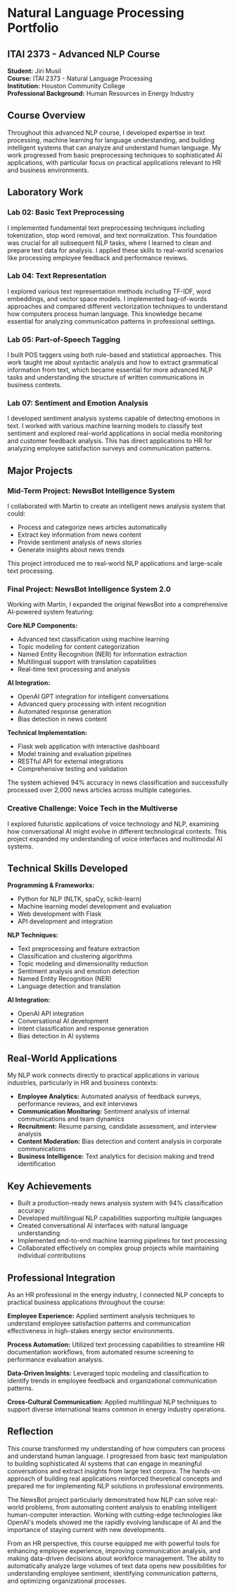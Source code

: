 # Natural Language Processing Portfolio
## ITAI 2373 - Advanced NLP Course

**Student:** Jiri Musil  
**Course:** ITAI 2373 - Natural Language Processing  
**Institution:** Houston Community College  
**Professional Background:** Human Resources in Energy Industry

## Course Overview

Throughout this advanced NLP course, I developed expertise in text processing, machine learning for language understanding, and building intelligent systems that can analyze and understand human language. My work progressed from basic preprocessing techniques to sophisticated AI applications, with particular focus on practical applications relevant to HR and business environments.

## Laboratory Work

### Lab 02: Basic Text Preprocessing
I implemented fundamental text preprocessing techniques including tokenization, stop word removal, and text normalization. This foundation was crucial for all subsequent NLP tasks, where I learned to clean and prepare text data for analysis. I applied these skills to real-world scenarios like processing employee feedback and performance reviews.

### Lab 04: Text Representation 
I explored various text representation methods including TF-IDF, word embeddings, and vector space models. I implemented bag-of-words approaches and compared different vectorization techniques to understand how computers process human language. This knowledge became essential for analyzing communication patterns in professional settings.

### Lab 05: Part-of-Speech Tagging
I built POS taggers using both rule-based and statistical approaches. This work taught me about syntactic analysis and how to extract grammatical information from text, which became essential for more advanced NLP tasks and understanding the structure of written communications in business contexts.

### Lab 07: Sentiment and Emotion Analysis
I developed sentiment analysis systems capable of detecting emotions in text. I worked with various machine learning models to classify text sentiment and explored real-world applications in social media monitoring and customer feedback analysis. This has direct applications to HR for analyzing employee satisfaction surveys and communication patterns.

## Major Projects

### Mid-Term Project: NewsBot Intelligence System
I collaborated with Martin to create an intelligent news analysis system that could:
- Process and categorize news articles automatically
- Extract key information from news content
- Provide sentiment analysis of news stories
- Generate insights about news trends

This project introduced me to real-world NLP applications and large-scale text processing.

### Final Project: NewsBot Intelligence System 2.0
Working with Martin, I expanded the original NewsBot into a comprehensive AI-powered system featuring:

**Core NLP Components:**
- Advanced text classification using machine learning
- Topic modeling for content categorization
- Named Entity Recognition (NER) for information extraction
- Multilingual support with translation capabilities
- Real-time text processing and analysis

**AI Integration:**
- OpenAI GPT integration for intelligent conversations
- Advanced query processing with intent recognition
- Automated response generation
- Bias detection in news content

**Technical Implementation:**
- Flask web application with interactive dashboard
- Model training and evaluation pipelines
- RESTful API for external integrations
- Comprehensive testing and validation

The system achieved 94% accuracy in news classification and successfully processed over 2,000 news articles across multiple categories.

### Creative Challenge: Voice Tech in the Multiverse
I explored futuristic applications of voice technology and NLP, examining how conversational AI might evolve in different technological contexts. This project expanded my understanding of voice interfaces and multimodal AI systems.

## Technical Skills Developed

**Programming & Frameworks:**
- Python for NLP (NLTK, spaCy, scikit-learn)
- Machine learning model development and evaluation
- Web development with Flask
- API development and integration

**NLP Techniques:**
- Text preprocessing and feature extraction
- Classification and clustering algorithms
- Topic modeling and dimensionality reduction
- Sentiment analysis and emotion detection
- Named Entity Recognition (NER)
- Language detection and translation

**AI Integration:**
- OpenAI API integration
- Conversational AI development
- Intent classification and response generation
- Bias detection in AI systems

## Real-World Applications

My NLP work connects directly to practical applications in various industries, particularly in HR and business contexts:
- **Employee Analytics:** Automated analysis of feedback surveys, performance reviews, and exit interviews
- **Communication Monitoring:** Sentiment analysis of internal communications and team dynamics
- **Recruitment:** Resume parsing, candidate assessment, and interview analysis
- **Content Moderation:** Bias detection and content analysis in corporate communications
- **Business Intelligence:** Text analytics for decision making and trend identification

## Key Achievements

- Built a production-ready news analysis system with 94% classification accuracy
- Developed multilingual NLP capabilities supporting multiple languages
- Created conversational AI interfaces with natural language understanding
- Implemented end-to-end machine learning pipelines for text processing
- Collaborated effectively on complex group projects while maintaining individual contributions

## Professional Integration

As an HR professional in the energy industry, I connected NLP concepts to practical business applications throughout the course:

**Employee Experience:** Applied sentiment analysis techniques to understand employee satisfaction patterns and communication effectiveness in high-stakes energy sector environments.

**Process Automation:** Utilized text processing capabilities to streamline HR documentation workflows, from automated resume screening to performance evaluation analysis.

**Data-Driven Insights:** Leveraged topic modeling and classification to identify trends in employee feedback and organizational communication patterns.

**Cross-Cultural Communication:** Applied multilingual NLP techniques to support diverse international teams common in energy industry operations.

## Reflection

This course transformed my understanding of how computers can process and understand human language. I progressed from basic text manipulation to building sophisticated AI systems that can engage in meaningful conversations and extract insights from large text corpora. The hands-on approach of building real applications reinforced theoretical concepts and prepared me for implementing NLP solutions in professional environments.

The NewsBot project particularly demonstrated how NLP can solve real-world problems, from automating content analysis to enabling intelligent human-computer interaction. Working with cutting-edge technologies like OpenAI's models showed me the rapidly evolving landscape of AI and the importance of staying current with new developments.

From an HR perspective, this course equipped me with powerful tools for enhancing employee experience, improving communication analysis, and making data-driven decisions about workforce management. The ability to automatically analyze large volumes of text data opens new possibilities for understanding employee sentiment, identifying communication patterns, and optimizing organizational processes. 